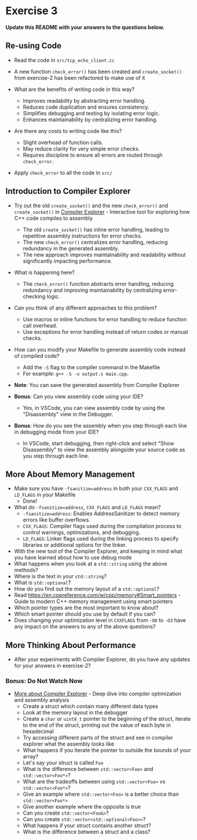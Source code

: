 # Exercise 3

**Update this README with your answers to the questions below.**

## Re-using Code

- Read the code in `src/tcp_echo_client.cc`
- A new function `check_error()` has been created and `create_socket()` from exercise-2 has been refactored to make use of it
- What are the benefits of writing code in this way?
  - Improves readability by abstracting error handling.
  - Reduces code duplication and ensures consistency.
  - Simplifies debugging and testing by isolating error logic.
  - Enhances maintainability by centralizing error handling.

- Are there any costs to writing code like this?
  - Slight overhead of function calls.
  - May reduce clarity for very simple error checks.
  - Requires discipline to ensure all errors are routed through `check_error`.
- Apply `check_error` to all the code in `src/`

## Introduction to Compiler Explorer

- Try out the old `create_socket()` and the new `check_error()` and 
  `create_socket()` in [Compiler Explorer](https://godbolt.org) - Interactive tool for exploring how C++ code compiles to assembly
  - The old `create_socket()` has inline error handling, leading to repetitive assembly instructions for error checks.
  - The new `check_error()` centralizes error handling, reducing redundancy in the generated assembly.
  - The new approach improves maintainability and readability without significantly impacting performance.

- What is happening here?
  - The `check_error()` function abstracts error handling, reducing redundancy and improving maintainability by centralizing error-checking logic.

- Can you think of any different approaches to this problem?
  - Use macros or inline functions for error handling to reduce function call overhead.
  - Use exceptions for error handling instead of return codes or manual checks.

- How can you modify your Makefile to generate assembly code instead of compiled code?
  - Add the `-S` flag to the compiler command in the Makefile
  - For example: `g++ -S -o output.s main.cpp`.
- **Note**: You can save the generated assembly from Compiler Explorer
- **Bonus**: Can you view assembly code using your IDE?
  - Yes, in VSCode, you can view assembly code by using the "Disassembly" view in the Debugger.
- **Bonus**: How do you see the assembly when you step through each line in debugging mode from your IDE?
  - In VSCode, start debugging, then right-click and select "Show Disassembly" to view the assembly alongside your source code as you step through each line.

## More About Memory Management

- Make sure you have `-fsanitize=address` in both your `CXX_FLAGS` and 
  `LD_FLAGS` in your Makefile
  - Done!
- What do `-fsanitize=address`, `CXX_FLAGS` and `LD_FLAGS` mean?
  - `-fsanitize=address`: Enables AddressSanitizer to detect memory errors like buffer overflows.
  - `CXX_FLAGS`: Compiler flags used during the compilation process to control warnings, optimizations, and debugging.
  - `LD_FLAGS`: Linker flags used during the linking process to specify libraries or additional options for the linker.
- With the new tool of the Compiler Explorer, and keeping in mind what you 
  have learned about how to use debug mode
- What happens when you look at a `std::string` using the above methods?
- Where is the text in your `std::string`?
- What is `std::optional`?
- How do you find out the memory layout of a `std::optional`?
- Read https://en.cppreference.com/w/cpp/memory#Smart_pointers - Guide to 
  modern C++ memory management using smart pointers
- Which pointer types are the most important to know about?
- Which smart pointer should you use by default if you can?
- Does changing your optimization level in `CXXFLAGS` from `-O0` to `-O3` have
  any impact on the answers to any of the above questions?

## More Thinking About Performance

- After your experiments with Compiler Explorer, do you have any updates for
  your answers in exercise-2?

### Bonus: Do Not Watch Now 

- [More about Compiler Explorer](https://www.youtube.com/watch?v=bSkpMdDe4g4) - 
  Deep dive into compiler optimization and assembly analysis
  - Create a struct which contain many different data types
  - Look at the memory layout in the debugger
  - Create a `char` or `uint8_t` pointer to the beginning of the struct, 
    iterate to the end of the struct, printing out the value of each byte in 
    hexadecimal
  - Try accessing different parts of the struct and see in compiler explorer
    what the assembly looks like
  - What happens if you iterate the pointer to outside the bounds of your
    array?
  - Let's say your struct is called `Foo`
  - What is the difference between `std::vector<Foo>` and `std::vector<Foo*>`?
  - What are the tradeoffs between using `std::vector<Foo>` vs 
    `std::vector<Foo*>`? 
  - Give an example where `std::vector<Foo>` is a better choice than 
    `std::vector<Foo*>`
  - Give another example where the opposite is true
  - Can you create `std::vector<Foo&>`? 
  - Can you create `std::vector<std::optional<Foo>>`?
  - What happens if your struct contains another struct?
  - What is the difference between a struct and a class?